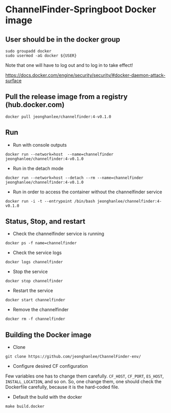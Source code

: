 ChannelFinder-Springboot Docker image
===

## User should be in the docker group

```
sudo groupadd docker
sudo usermod -aG docker ${USER}
```
Note that one will have to log out and to log in to take effect!

https://docs.docker.com/engine/security/security/#docker-daemon-attack-surface



## Pull the release image from a registry (hub.docker.com)

```
docker pull jeonghanlee/channelfinder:4-v0.1.0
```


## Run

* Run with console outputs 
```
docker run --network=host  --name=channelfinder jeonghanlee/channelfinder:4-v0.1.0
```

* Run in the detach mode
```
docker run --network=host --detach --rm --name=channelfinder jeonghanlee/channelfinder:4-v0.1.0
```

* Run in order to access the container without the channelfinder service
```
docker run -i -t --entrypoint /bin/bash jeonghanlee/channelfinder:4-v0.1.0
```

## Status, Stop, and restart

* Check the channelfinder service is running

```
docker ps -f name=channelfinder
```

* Check the service logs
```
docker logs channelfinder
```

* Stop the service
```
docker stop channelfinder
```

* Restart the service
```
docker start channelfinder
```

* Remove the channelfinder
```
docker rm -f channelfinder
```


## Building the Docker image

* Clone
```
git clone https://github.com/jeonghanlee/ChannelFinder-env/
```
* Configure desired CF configuration

Few variables one has to change them carefully. `CF_HOST`, `CF_PORT`, `ES_HOST`, `INSTALL_LOCATION`, and so on. So, one change them, one should check the Dockerfile carefully, because it is the hard-coded file.

* Default the build with the docker
```
make build.docker
```

